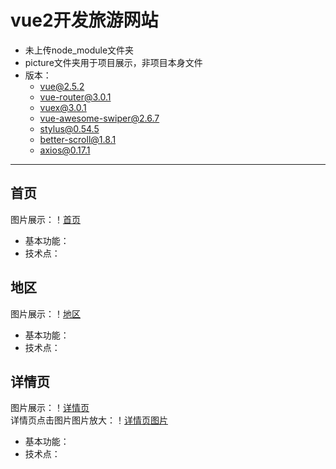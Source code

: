 # vue2开发旅游网站
- 未上传node_module文件夹
- picture文件夹用于项目展示，非项目本身文件
- 版本：
    - vue@2.5.2
    - vue-router@3.0.1
    - vuex@3.0.1
    - vue-awesome-swiper@2.6.7
    - stylus@0.54.5
    - better-scroll@1.8.1
    - axios@0.17.1
***
## 首页
图片展示：！[首页](https://github.com/PioneerHunter/vue2-Program/blob/main/picture/%E9%A6%96%E9%A1%B5.jpg?raw=true)
- 基本功能：
- 技术点：
## 地区
图片展示：！[地区](https://github.com/PioneerHunter/vue2-Program/blob/main/picture/%E5%9C%B0%E5%8C%BA.jpg?raw=true)
- 基本功能：
- 技术点：
## 详情页
图片展示：！[详情页](https://github.com/PioneerHunter/vue2-Program/blob/main/picture/%E8%AF%A6%E7%BB%86%E4%BB%8B%E7%BB%8D.jpg?raw=true)  
详情页点击图片图片放大：！[详情页图片](https://github.com/PioneerHunter/vue2-Program/blob/main/picture/%E8%AF%A6%E7%BB%86%E4%BB%8B%E7%BB%8D%E7%9A%84%E5%9B%BE%E7%89%87%E5%B1%95%E7%A4%BA.jpg?raw=true)
- 基本功能：
- 技术点：
